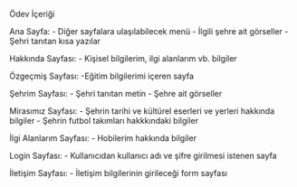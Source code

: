 Ödev İçeriği

Ana Sayfa:
    - Diğer sayfalara ulaşılabilecek menü
    - İlgili şehre  ait görseller
    - Şehri tanıtan kısa yazılar

Hakkında Sayfası:
    - Kişisel bilgilerim, ilgi alanlarım vb. bilgiler

Özgeçmiş Sayfası:
    -Eğitim bilgilerimi içeren sayfa

Şehrim Sayfası:
    - Şehri tanıtan metin
    - Şehre ait görseller

Mirasımız Sayfası:
    - Şehrin tarihi ve kültürel eserleri ve yerleri hakkında bilgiler
    - Şehrin futbol takımları hakkkındaki bilgiler

İlgi Alanlarım Sayfası:
    - Hobilerim hakkında bilgiler

Login Sayfası:
    - Kullanıcıdan kullanıcı adı ve şifre girilmesi istenen sayfa

İletişim Sayfası:
    - İletişim bilgilerinin girileceği form sayfası
